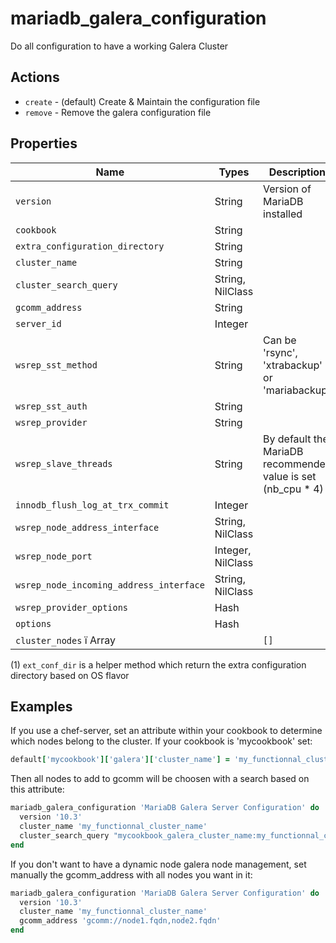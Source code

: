 # mariadb_galera_configuration

Do all configuration to have a working Galera Cluster

## Actions

- `create` - (default) Create & Maintain the configuration file
- `remove` - Remove the galera configuration file

## Properties

Name                                   | Types             | Description                                                   | Default                                   | Required?
---------------------------------------| ----------------- | ------------------------------------------------------------- | ----------------------------------------- | ---------
`version`                              | String            | Version of MariaDB installed                                  | `10.3`                                    | no
`cookbook`                             | String            |                                                               | `mariadb`                                 | no
`extra_configuration_directory`        | String            |                                                               | `ext_conf_dir` (1)                        | no
`cluster_name`                         | String            |                                                               | `galera_cluster`                          | no
`cluster_search_query`                 | String, NilClass  |                                                               | `nil`                                     | no
`gcomm_address`                        | String            |                                                               | `nil`                                     | no
`server_id`                            | Integer           |                                                               | `100`                                     | no
`wsrep_sst_method`                     | String            | Can be 'rsync', 'xtrabackup' or 'mariabackup'                 | `rsync`                                   | no
`wsrep_sst_auth`                       | String            |                                                               | `sstuser:some_secret_password`            | no
`wsrep_provider`                       | String            |                                                               | `/usr/lib/galera/libgalera_smm.so`        | no
`wsrep_slave_threads`                  | String            | By default the MariaDB recommended value is set (nb_cpu * 4)  | `%{auto}`                                 | no
`innodb_flush_log_at_trx_commit`       | Integer           |                                                               | `2`                                       | no
`wsrep_node_address_interface`         | String, NilClass  |                                                               | `nil`                                     | no
`wsrep_node_port`                      | Integer, NilClass |                                                               | `nil`                                     | no
`wsrep_node_incoming_address_interface`| String, NilClass  |                                                               | `nil`                                     | no
`wsrep_provider_options`               | Hash              |                                                               | `{'gcache.size': '512M'}`                 | no
`options`                              | Hash              |                                                               | `{}`                                      | no
`cluster_nodes`                        ï Array             |                                                               | `[]`                                      | no

(1) `ext_conf_dir` is a helper method which return the extra configuration directory based on OS flavor

## Examples

If you use a chef-server, set an attribute within your cookbook to determine which nodes belong to the cluster. If your cookbook is 'mycookbook' set:

```ruby
default['mycookbook']['galera']['cluster_name'] = 'my_functionnal_cluster_name'
```

Then all nodes to add to gcomm will be choosen with a search based on this attribute:

```ruby
mariadb_galera_configuration 'MariaDB Galera Server Configuration' do
  version '10.3'
  cluster_name 'my_functionnal_cluster_name'
  cluster_search_query "mycookbook_galera_cluster_name:my_functionnal_cluster_name"
end
```

If you don't want to have a dynamic node galera node management, set manually the gcomm_address with all nodes you want in it:

```ruby
mariadb_galera_configuration 'MariaDB Galera Server Configuration' do
  version '10.3'
  cluster_name 'my_functionnal_cluster_name'
  gcomm_address 'gcomm://node1.fqdn,node2.fqdn'
end
```
